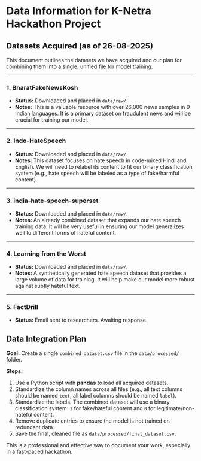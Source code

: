 # Data Information for K-Netra Hackathon Project

## Datasets Acquired (as of 26-08-2025)

This document outlines the datasets we have acquired and our plan for combining them into a single, unified file for model training.

---

### **1. BharatFakeNewsKosh**

* **Status:** Downloaded and placed in `data/raw/`.
* **Notes:** This is a valuable resource with over 26,000 news samples in 9 Indian languages. It is a primary dataset on fraudulent news and will be crucial for training our model.

---

### **2. Indo-HateSpeech**

* **Status:** Downloaded and placed in `data/raw/`.
* **Notes:** This dataset focuses on hate speech in code-mixed Hindi and English. We will need to relabel its content to fit our binary classification system (e.g., hate speech will be labeled as a type of fake/harmful content).

---

### **3. india-hate-speech-superset**

* **Status:** Downloaded and placed in `data/raw/`.
* **Notes:** An already combined dataset that expands our hate speech training data. It will be very useful in ensuring our model generalizes well to different forms of hateful content.

---

### **4. Learning from the Worst**

* **Status:** Downloaded and placed in `data/raw/`.
* **Notes:** A synthetically generated hate speech dataset that provides a large volume of data for training. It will help make our model more robust against subtly hateful text.

---

### **5. FactDrill**

* **Status:** Email sent to researchers. Awaiting response.

## Data Integration Plan

**Goal:** Create a single `combined_dataset.csv` file in the `data/processed/` folder.

**Steps:**
1.  Use a Python script with **pandas** to load all acquired datasets.
2.  Standardize the column names across all files (e.g., all text columns should be named `text`, all label columns should be named `label`).
3.  Standardize the labels. The combined dataset will use a binary classification system: `1` for fake/hateful content and `0` for legitimate/non-hateful content.
4.  Remove duplicate entries to ensure the model is not trained on redundant data.
5.  Save the final, cleaned file as `data/processed/final_dataset.csv`.

This is a professional and effective way to document your work, especially in a fast-paced hackathon.
